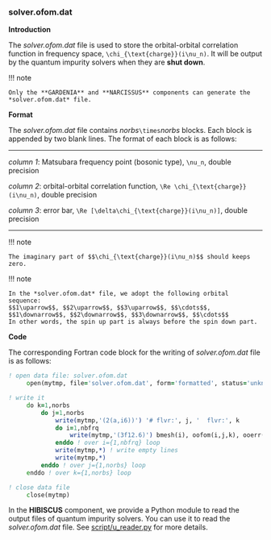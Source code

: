 ### solver.ofom.dat

**Introduction**

The *solver.ofom.dat* file is used to store the orbital-orbital correlation function in frequency space, ``\chi_{\text{charge}}(i\nu_n)``. It will be output by the quantum impurity solvers when they are **shut down**.

!!! note

    Only the **GARDENIA** and **NARCISSUS** components can generate the *solver.ofom.dat* file.

**Format**

The *solver.ofom.dat* file contains *norbs*``\times``*norbs* blocks. Each block is appended by two blank lines. The format of each block is as follows:

---

*column 1*: Matsubara frequency point (bosonic type), ``\nu_n``, double precision

*column 2*: orbital-orbital correlation function, ``\Re \chi_{\text{charge}}(i\nu_n)``, double precision

*column 3*: error bar, ``\Re [\delta\chi_{\text{charge}}(i\nu_n)]``, double precision

---

!!! note

    The imaginary part of $$\chi_{\text{charge}}(i\nu_n)$$ should keeps zero.

!!! note

    In the *solver.ofom.dat* file, we adopt the following orbital sequence:
    $$1\uparrow$$, $$2\uparrow$$, $$3\uparrow$$, $$\cdots$$, $$1\downarrow$$, $$2\downarrow$$, $$3\downarrow$$, $$\cdots$$
    In other words, the spin up part is always before the spin down part.

**Code**

The corresponding Fortran code block for the writing of *solver.ofom.dat* file is as follows:

```fortran
! open data file: solver.ofom.dat
     open(mytmp, file='solver.ofom.dat', form='formatted', status='unknown')

! write it
     do k=1,norbs
         do j=1,norbs
             write(mytmp,'(2(a,i6))') '# flvr:', j, '  flvr:', k
             do i=1,nbfrq
                 write(mytmp,'(3f12.6)') bmesh(i), oofom(i,j,k), ooerr(i,j,k)
             enddo ! over i={1,nbfrq} loop
             write(mytmp,*) ! write empty lines
             write(mytmp,*)
         enddo ! over j={1,norbs} loop
     enddo ! over k={1,norbs} loop

! close data file
     close(mytmp)
```

In the **HIBISCUS** component, we provide a Python module to read the output files of quantum impurity solvers. You can use it to read the *solver.ofom.dat* file. See [script/u_reader.py](../ch07/reader.md) for more details.